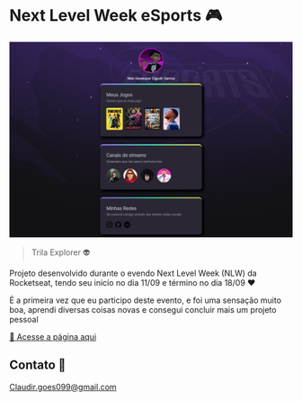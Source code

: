 # Next Level Week eSports 🎮

![preview](.github/screenshot.png)

> Trila Explorer 👽

Projeto desenvolvido durante o evendo Next Level Week (NLW) da Rocketseat, tendo seu inicío no dia 11/09 e término no dia 18/09 ❤

É a primeira vez que eu participo deste evento, e foi uma sensação muito boa, aprendi diversas coisas novas e consegui concluir mais um projeto pessoal

[🎈 Acesse a página aqui](https://terrork1ng.github.io/NLW-Esports/)

## Contato 📧

Claudir.goes099@gmail.com
